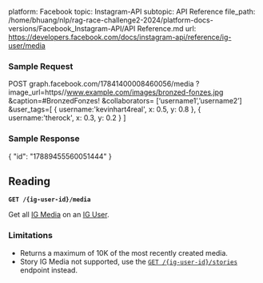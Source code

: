 platform: Facebook
topic: Instagram-API
subtopic: API Reference
file_path: /home/bhuang/nlp/rag-race-challenge2-2024/platform-docs-versions/Facebook_Instagram-API/API Reference.md
url: https://developers.facebook.com/docs/instagram-api/reference/ig-user/media

### Sample Request

POST graph.facebook.com/17841400008460056/media
  ?image\_url=https//www.example.com/images/bronzed-fonzes.jpg
  &caption=#BronzedFonzes!
  &collaborators= \[‘username1’,’username2’\]
  &user\_tags=\[
    {
      username:'kevinhart4real',
      x: 0.5,
      y: 0.8
    },
    {
      username:'therock',
      x: 0.3,
      y: 0.2
    }
  \]

### Sample Response

{
  "id": "17889455560051444"
}

## Reading

**`GET /{ig-user-id}/media`**

Get all [IG Media](https://developers.facebook.com/docs/instagram-api/reference/ig-media) on an [IG User](https://developers.facebook.com/docs/instagram-api/reference/ig-user).

### Limitations

* Returns a maximum of 10K of the most recently created media.
* Story IG Media not supported, use the [`GET /{ig-user-id}/stories`](https://developers.facebook.com/docs/instagram-api/reference/ig-user/stories) endpoint instead.